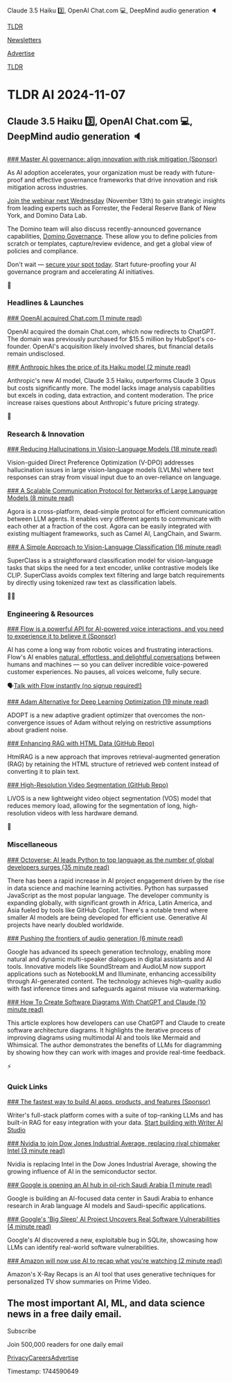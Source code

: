 Claude 3.5 Haiku 3️⃣, OpenAI Chat.com 💻, DeepMind audio generation 🔈

[TLDR](/)

[Newsletters](/newsletters)

[Advertise](https://advertise.tldr.tech/)

[TLDR](/)

# TLDR AI 2024-11-07

## Claude 3.5 Haiku 3️⃣, OpenAI Chat.com 💻, DeepMind audio generation 🔈

### 

[### Master AI governance: align innovation with risk mitigation (Sponsor)](https://domino.ai/resources/master-ai-governance-align-innovation-with-risk-mitigation?&amp;utm_medium=sponsored_email&amp;utm_source=TLDR&amp;utm_campaign=governance&amp;utm_content=newsletter_sponsored)

As AI adoption accelerates, your organization must be ready with future-proof and effective governance frameworks that drive innovation and risk mitigation across industries.

[Join the webinar next Wednesday](https://domino.ai/resources/master-ai-governance-align-innovation-with-risk-mitigation?&utm_medium=sponsored_email&utm_source=TLDR&utm_campaign=governance&utm_content=newsletter_sponsored) (November 13th) to gain strategic insights from leading experts such as Forrester, the Federal Reserve Bank of New York, and Domino Data Lab.

The Domino team will also discuss recently-announced governance capabilities, [Domino Governance](https://domino.ai/topics/enterprise-ai-governance?&utm_medium=sponsored_email&utm_source=TLDR&utm_campaign=governance&utm_content=newsletter_email). These allow you to define policies from scratch or templates, capture/review evidence, and get a global view of policies and compliance.

Don't wait — [secure your spot today](https://domino.ai/resources/master-ai-governance-align-innovation-with-risk-mitigation?&utm_medium=sponsored_email&utm_source=TLDR&utm_campaign=governance&utm_content=newsletter_sponsored). Start future-proofing your AI governance program and accelerating AI initiatives.

🚀

### Headlines & Launches

[### OpenAI acquired Chat.com (1 minute read)](https://techcrunch.com/2024/11/06/openai-acquired-chat-com/?utm_source=tldrai)

OpenAI acquired the domain Chat.com, which now redirects to ChatGPT. The domain was previously purchased for $15.5 million by HubSpot's co-founder. OpenAI's acquisition likely involved shares, but financial details remain undisclosed.

[### Anthropic hikes the price of its Haiku model (2 minute read)](https://techcrunch.com/2024/11/04/anthropic-hikes-the-price-of-its-haiku-model/?utm_source=tldrai)

Anthropic's new AI model, Claude 3.5 Haiku, outperforms Claude 3 Opus but costs significantly more. The model lacks image analysis capabilities but excels in coding, data extraction, and content moderation. The price increase raises questions about Anthropic's future pricing strategy.

🧠

### Research & Innovation

[### Reducing Hallucinations in Vision-Language Models (18 minute read)](https://arxiv.org/abs/2411.02712v1?utm_source=tldrai)

Vision-guided Direct Preference Optimization (V-DPO) addresses hallucination issues in large vision-language models (LVLMs) where text responses can stray from visual input due to an over-reliance on language.

[### A Scalable Communication Protocol for Networks of Large Language Models (8 minute read)](https://agoraprotocol.org/?utm_source=tldrai)

Agora is a cross-platform, dead-simple protocol for efficient communication between LLM agents. It enables very different agents to communicate with each other at a fraction of the cost. Agora can be easily integrated with existing multiagent frameworks, such as Camel AI, LangChain, and Swarm.

[### A Simple Approach to Vision-Language Classification (16 minute read)](https://arxiv.org/abs/2411.03313v1?utm_source=tldrai)

SuperClass is a straightforward classification model for vision-language tasks that skips the need for a text encoder, unlike contrastive models like CLIP. SuperClass avoids complex text filtering and large batch requirements by directly using tokenized raw text as classification labels.

👨‍💻

### Engineering & Resources

[### Flow is a powerful API for AI-powered voice interactions, and you need to experience it to believe it (Sponsor)](https://www.speechmatics.com/flow?utm_source=tldr&amp;utm_medium=paid-media&amp;utm_campaign=flow-2024&amp;utm_content=newsletter)

AI has come a long way from robotic voices and frustrating interactions. Flow's AI enables [natural, effortless, and delightful conversations](https://www.speechmatics.com/flow?utm_source=tldr&utm_medium=paid-media&utm_campaign=flow-2024&utm_content=newsletter) between humans and machines — so you can deliver incredible voice-powered customer experiences. No pauses, all voices welcome, fully secure.

🗣️[Talk with Flow instantly (no signup required!)](https://www.speechmatics.com/flow?utm_source=tldr&utm_medium=paid-media&utm_campaign=flow-2024&utm_content=newsletter)

[### Adam Alternative for Deep Learning Optimization (19 minute read)](https://arxiv.org/abs/2411.02853v1?utm_source=tldrai)

ADOPT is a new adaptive gradient optimizer that overcomes the non-convergence issues of Adam without relying on restrictive assumptions about gradient noise.

[### Enhancing RAG with HTML Data (GitHub Repo)](https://github.com/plageon/HtmlRAG?utm_source=tldrai)

HtmlRAG is a new approach that improves retrieval-augmented generation (RAG) by retaining the HTML structure of retrieved web content instead of converting it to plain text.

[### High-Resolution Video Segmentation (GitHub Repo)](https://github.com/uncbiag/livos?utm_source=tldrai)

LiVOS is a new lightweight video object segmentation (VOS) model that reduces memory load, allowing for the segmentation of long, high-resolution videos with less hardware demand.

🎁

### Miscellaneous

[### Octoverse: AI leads Python to top language as the number of global developers surges (35 minute read)](https://github.blog/news-insights/octoverse/octoverse-2024/?utm_source=tldrai)

There has been a rapid increase in AI project engagement driven by the rise in data science and machine learning activities. Python has surpassed JavaScript as the most popular language. The developer community is expanding globally, with significant growth in Africa, Latin America, and Asia fueled by tools like GitHub Copilot. There's a notable trend where smaller AI models are being developed for efficient use. Generative AI projects have nearly doubled worldwide.

[### Pushing the frontiers of audio generation (6 minute read)](https://deepmind.google/discover/blog/pushing-the-frontiers-of-audio-generation/?utm_source=tldrai)

Google has advanced its speech generation technology, enabling more natural and dynamic multi-speaker dialogues in digital assistants and AI tools. Innovative models like SoundStream and AudioLM now support applications such as NotebookLM and Illuminate, enhancing accessibility through AI-generated content. The technology achieves high-quality audio with fast inference times and safeguards against misuse via watermarking.

[### How To Create Software Diagrams With ChatGPT and Claude (10 minute read)](https://thenewstack.io/how-to-create-software-diagrams-with-chatgpt-and-claude/?utm_source=tldrai)

This article explores how developers can use ChatGPT and Claude to create software architecture diagrams. It highlights the iterative process of improving diagrams using multimodal AI and tools like Mermaid and Whimsical. The author demonstrates the benefits of LLMs for diagramming by showing how they can work with images and provide real-time feedback.

⚡️

### Quick Links

[### The fastest way to build AI apps, products, and features (Sponsor)](https://writer.com/product/ai-studio/?utm_source=tldr&amp;utm_medium=newsletter&amp;utm_campaign=ai_studio)

Writer's full-stack platform comes with a suite of top-ranking LLMs and has built-in RAG for easy integration with your data. [Start building with Writer AI Studio](https://writer.com/product/ai-studio/?utm_source=tldr&utm_medium=newsletter&utm_campaign=ai_studio)

[### Nvidia to join Dow Jones Industrial Average, replacing rival chipmaker Intel (3 minute read)](https://www.cnbc.com/2024/11/01/nvidia-to-join-dow-jones-industrial-average-replacing-intel.html?utm_source=tldrai)

Nvidia is replacing Intel in the Dow Jones Industrial Average, showing the growing influence of AI in the semiconductor sector.

[### Google is opening an AI hub in oil-rich Saudi Arabia (1 minute read)](https://techcrunch.com/2024/11/05/google-is-opening-an-ai-hub-in-oil-rich-saudi-arabia/?utm_source=tldrai)

Google is building an AI-focused data center in Saudi Arabia to enhance research in Arab language AI models and Saudi-specific applications.

[### Google's 'Big Sleep' AI Project Uncovers Real Software Vulnerabilities (4 minute read)](https://www.pcmag.com/news/googles-big-sleep-ai-project-uncovers-real-software-vulnerabilities?utm_source=tldrai)

Google's AI discovered a new, exploitable bug in SQLite, showcasing how LLMs can identify real-world software vulnerabilities.

[### Amazon will now use AI to recap what you're watching (2 minute read)](https://www.engadget.com/entertainment/streaming/amazon-will-now-use-ai-to-recap-what-youre-watching-194551857.html?utm_source=tldrai)

Amazon's X-Ray Recaps is an AI tool that uses generative techniques for personalized TV show summaries on Prime Video.

## The most important AI, ML, and data science news in a free daily email.

Subscribe

Join 500,000 readers for one daily email

[Privacy](/privacy)[Careers](https://jobs.ashbyhq.com/tldr.tech)[Advertise](/ai/advertise)

Timestamp: 1744590649